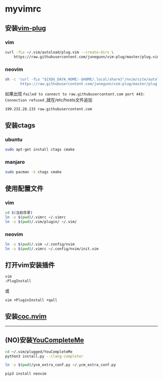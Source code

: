 # myvimrc

## 安装[vim-plug](https://github.com/junegunn/vim-plug/)

### vim

```bash
curl -fLo ~/.vim/autoload/plug.vim --create-dirs \
    https://raw.githubusercontent.com/junegunn/vim-plug/master/plug.vim
```

### neovim

```bash
sh -c 'curl -fLo "${XDG_DATA_HOME:-$HOME/.local/share}"/nvim/site/autoload/plug.vim --create-dirs \
       https://raw.githubusercontent.com/junegunn/vim-plug/master/plug.vim'
```

如果出现 ```Failed to connect to raw.githubusercontent.com port 443: Connection refused``` ,就在/etc/hosts文件追加

```bash
199.232.28.133 raw.githubusercontent.com
```

## 安装ctags

### ubuntu

```bash
sudo apt-get install ctags cmake
```

### manjaro

```bash
sudo pacman -S ctags cmake
```

## 使用配置文件

### vim

```bash
cd $(当前目录)
ln -s $(pwd)/.vimrc ~/.vimrc
ln -s $(pwd)/.vim/plugin/ ~/.vim/
```

### neovim
```bash
ln -s $(pwd)/.vim ~/.config/nvim
ln -s $(pwd)/.vimrc ~/.config/nvim/init.vim
```

## 打开vim安装插件

```bash
vim
:PlugInstall
```

或

```bash
vim +PluginInstall +qall
```

## 安装[coc.nvim](https://github.com/neoclide/coc.nvim)

---

## (NO)安装[YouCompleteMe](https://github.com/ycm-core/YouCompleteMe)

```bash
cd ~/.vim/plugged/YouCompleteMe
python3 install.py --clang-completer
```

```bash
ln -s $(pwd)/ycm_extra_conf.py ~/.ycm_extra_conf.py
```

```bash
pip3 install neovim
```
